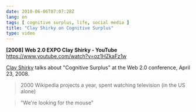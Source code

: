 ```yaml
---
date: 2010-06-06T07:07:28Z
lang: en
tags: [ cognitive surplus, life, social media ]
title: "Clay Shirky on Cognitive Surplus"
type: video
---
```


**[2008] Web 2.0 EXPO Clay Shirky - YouTube**  
https://www.youtube.com/watch?v=oz1HZkaFz1w

[Clay Shirky](http://www.shirky.com/) talks about "Cognitive Surplus" at the Web 2.0 conference, April 23, 2008.

> 2000 Wikipedia projects a year, spent watching television (in the US alone)

> "We're looking for the mouse"
